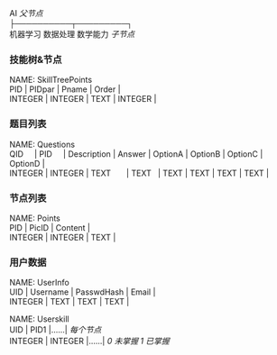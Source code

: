    AI                           *父节点*  
    ├──────────┬─────────┐  
机器学习     数据处理   数学能力  *子节点*  
  
### 技能树&节点  
NAME: SkillTreePoints  
PID     | PIDpar  | Pname | Order   |  
INTEGER | INTEGER | TEXT  | INTEGER |  

### 题目列表  
NAME: Questions  
QID     | PID     | Description | Answer | OptionA | OptionB | OptionC | OptionD |  
INTEGER | INTEGER | TEXT        | TEXT   | TEXT    | TEXT    | TEXT    | TEXT    |  

### 节点列表  
NAME: Points  
PID     | PicID   | Content |  
INTEGER | INTEGER | TEXT    |  

### 用户数据  
NAME: UserInfo  
UID     | Username | PasswdHash | Email |  
INTEGER | TEXT     | TEXT       | TEXT  |  

NAME: Userskill   
UID     | PID1    |......| *每个节点*  
INTEGER | INTEGER |......| *0 未掌握 1 已掌握*  
